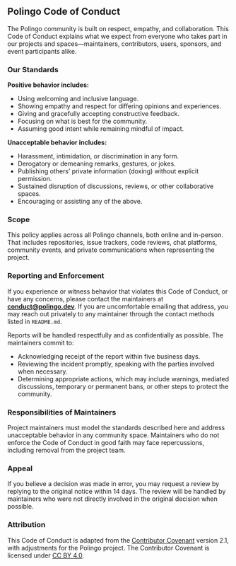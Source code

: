 ## Polingo Code of Conduct

The Polingo community is built on respect, empathy, and collaboration. This Code of Conduct explains what we expect from everyone who takes part in our projects and spaces—maintainers, contributors, users, sponsors, and event participants alike.

### Our Standards

**Positive behavior includes:**
- Using welcoming and inclusive language.
- Showing empathy and respect for differing opinions and experiences.
- Giving and gracefully accepting constructive feedback.
- Focusing on what is best for the community.
- Assuming good intent while remaining mindful of impact.

**Unacceptable behavior includes:**
- Harassment, intimidation, or discrimination in any form.
- Derogatory or demeaning remarks, gestures, or jokes.
- Publishing others’ private information (doxing) without explicit permission.
- Sustained disruption of discussions, reviews, or other collaborative spaces.
- Encouraging or assisting any of the above.

### Scope

This policy applies across all Polingo channels, both online and in-person. That includes repositories, issue trackers, code reviews, chat platforms, community events, and private communications when representing the project.

### Reporting and Enforcement

If you experience or witness behavior that violates this Code of Conduct, or have any concerns, please contact the maintainers at **conduct@polingo.dev**. If you are uncomfortable emailing that address, you may reach out privately to any maintainer through the contact methods listed in `README.md`.

Reports will be handled respectfully and as confidentially as possible. The maintainers commit to:
- Acknowledging receipt of the report within five business days.
- Reviewing the incident promptly, speaking with the parties involved when necessary.
- Determining appropriate actions, which may include warnings, mediated discussions, temporary or permanent bans, or other steps to protect the community.

### Responsibilities of Maintainers

Project maintainers must model the standards described here and address unacceptable behavior in any community space. Maintainers who do not enforce the Code of Conduct in good faith may face repercussions, including removal from the project team.

### Appeal

If you believe a decision was made in error, you may request a review by replying to the original notice within 14 days. The review will be handled by maintainers who were not directly involved in the original decision when possible.

### Attribution

This Code of Conduct is adapted from the [Contributor Covenant](https://www.contributor-covenant.org) version 2.1, with adjustments for the Polingo project. The Contributor Covenant is licensed under [CC BY 4.0](https://creativecommons.org/licenses/by/4.0/).

